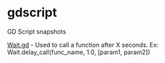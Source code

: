 # gdscript
GD Script snapshots

[Wait.gd](Wait.gd) - Used to call a function after X seconds. Ex: Wait.delay_call(func_name, 1.0, [param1, param2])
